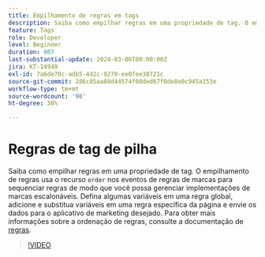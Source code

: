 ```yaml
---
title: Empilhamento de regras em tags
description: Saiba como empilhar regras em uma propriedade de tag. O empilhamento de regras usa o recurso de ordenação em eventos de regras de tags para sequenciar regras, permitindo o gerenciamento de implementações de tags escaláveis.
feature: Tags
role: Developer
level: Beginner
duration: 807
last-substantial-update: 2024-03-06T00:00:00Z
jira: KT-14949
exl-id: 7a6de70c-adb5-442c-9270-ee0fee38721c
source-git-commit: 286c85aa88d44574f00ded67f0de8e0c945a153e
workflow-type: tm+mt
source-wordcount: '98'
ht-degree: 36%

---
```


# Regras de tag de pilha

Saiba como empilhar regras em uma propriedade de tag. O empilhamento de regras usa o recurso `order` nos eventos de regras de marcas para sequenciar regras de modo que você possa gerenciar implementações de marcas escalonáveis. Defina algumas variáveis em uma regra global, adicione e substitua variáveis em uma regra específica da página e envie os dados para o aplicativo de marketing desejado. Para obter mais informações sobre a ordenação de regras, consulte a documentação de [regras](https://experienceleague.adobe.com/docs/experience-platform/tags/ui/rules.html?lang=pt-BR#rule-ordering).

>[!VIDEO](https://video.tv.adobe.com/v/3427710/?learn=on&enablevpops)
